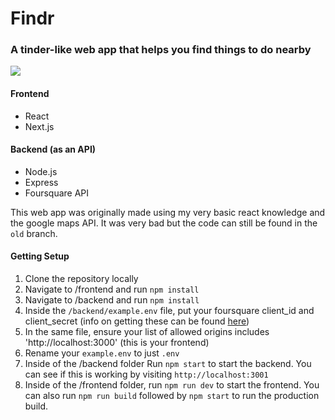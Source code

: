 # Findr

### A tinder-like web app that helps you find things to do nearby

![](https://media.giphy.com/media/KyH7s1LQHM68l7pQMH/giphy.gif)

#### Frontend

- React
- Next.js

#### Backend (as an API)

- Node.js
- Express
- Foursquare API

This web app was originally made using my very basic react knowledge and the google maps API. It was very bad but the code can still be found in the `old` branch.

#### Getting Setup

1. Clone the repository locally
2. Navigate to /frontend and run `npm install`
3. Navigate to /backend and run `npm install`
4. Inside the `/backend/example.env` file, put your foursquare client_id and client_secret (info on getting these can be found [here](https://developer.foursquare.com/docs/api))
5. In the same file, ensure your list of allowed origins includes 'http://localhost:3000' (this is your frontend)
6. Rename your `example.env` to just `.env`
7. Inside of the /backend folder Run `npm start` to start the backend. You can see if this is working by visiting `http://localhost:3001`
8. Inside of the /frontend folder, run `npm run dev` to start the frontend. You can also run `npm run build` followed by `npm start` to run the production build.
